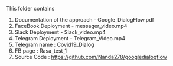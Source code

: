 This folder contains

1. Documentation of the approach -  Google_DialogFlow.pdf
2. FaceBook Deployment - messager_video.mp4
3. Slack Deployment - Slack_video.mp4
4. Telegram Deployment - Telegram_Video.mp4
5. Telegram name : Covid19_Dialog
6. FB page : Rasa_test_1
7. Source Code : https://github.com/Nanda278/googledialogflow
